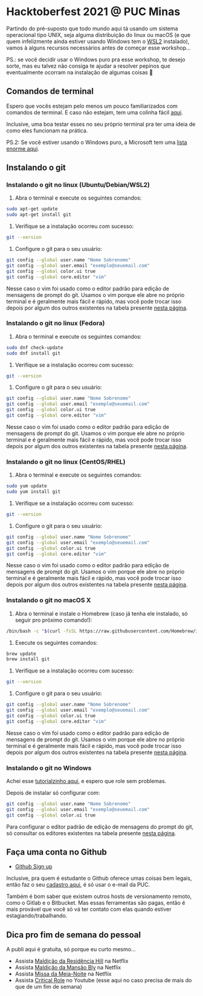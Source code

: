 # Hacktoberfest 2021 @ PUC Minas

Partindo do pré-suposto que todo mundo aqui tá usando um sistema operacional tipo UNIX, seja alguma distribuição do linux ou macOS (e que quem infelizmente ainda estiver usando Windows tem o [WSL2](https://ubunlog.com/pt/wsl-como-instalar-y-usar-el-susbistema-ubuntu-en-windows-10/) instalado), vamos à alguns recursos necessários antes de começar esse workshop...

PS.: se você decidir usar o Windows puro pra esse workshop, te desejo sorte, mas eu talvez não consiga te ajudar a resolver pepinos que eventualmente ocorram na instalação de algumas coisas 🤷

## Comandos de terminal

Espero que vocês estejam pelo menos um pouco familiarizados com comandos de terminal. E caso não estejam, tem uma colinha fácil [aqui](https://www.hostinger.com.br/tutoriais/comandos-linux).

Inclusive, uma boa testar esses no seu próprio terminal pra ter uma ideia de como eles funcionam na prática.

PS.2: Se você estiver usando o Windows puro, a Microsoft tem uma [lista enorme aqui](https://docs.microsoft.com/pt-br/windows-server/administration/windows-commands/windows-commands).

## Instalando o git

### Instalando o git no linux (Ubuntu/Debian/WSL2)

1. Abra o terminal e execute os seguintes comandos:

```bash
sudo apt-get update
sudo apt-get install git
```

1. Verifique se a instalação ocorreu com sucesso:

```bash
git --version
```

1. Configure o git para o seu usuário:

```bash
git config --global user.name "Nome Sobrenome"
git config --global user.email "exemplo@seuemail.com"
git config --global color.ui true
git config --global core.editor "vim"
```

Nesse caso o vim foi usado como o editor padrão para edição de mensagens de prompt do git. Usamos o vim porque ele abre no próprio terminal e é geralmente mais fácil e rápido, mas você pode trocar isso depois por algum dos outros existentes na tabela presente [nesta página](https://www.atlassian.com/br/git/tutorials/setting-up-a-repository/git-config).

### Instalando o git no linux (Fedora)

1. Abra o terminal e execute os seguintes comandos:

```bash
sudo dnf check-update
sudo dnf install git
```

1. Verifique se a instalação ocorreu com sucesso:

```bash
git --version
```

1. Configure o git para o seu usuário:

```bash
git config --global user.name "Nome Sobrenome"
git config --global user.email "exemplo@seuemail.com"
git config --global color.ui true
git config --global core.editor "vim"
```

Nesse caso o vim foi usado como o editor padrão para edição de mensagens de prompt do git. Usamos o vim porque ele abre no próprio terminal e é geralmente mais fácil e rápido, mas você pode trocar isso depois por algum dos outros existentes na tabela presente [nesta página](https://www.atlassian.com/br/git/tutorials/setting-up-a-repository/git-config).

### Instalando o git no linux (CentOS/RHEL)

1. Abra o terminal e execute os seguintes comandos:

```bash
sudo yum update
sudo yum install git
```

1. Verifique se a instalação ocorreu com sucesso:

```bash
git --version
```

1. Configure o git para o seu usuário:

```bash
git config --global user.name "Nome Sobrenome"
git config --global user.email "exemplo@seuemail.com"
git config --global color.ui true
git config --global core.editor "vim"
```

Nesse caso o vim foi usado como o editor padrão para edição de mensagens de prompt do git. Usamos o vim porque ele abre no próprio terminal e é geralmente mais fácil e rápido, mas você pode trocar isso depois por algum dos outros existentes na tabela presente [nesta página](https://www.atlassian.com/br/git/tutorials/setting-up-a-repository/git-config).

### Instalando o git no macOS X

1. Abra o terminal e instale o Homebrew (caso já tenha ele instalado, só seguir pro próximo comando!):

```bash
/bin/bash -c "$(curl -fsSL https://raw.githubusercontent.com/Homebrew/install/HEAD/install.sh)"
```

1. Execute os seguintes comandos:

```bash
brew update
brew install git
```

1. Verifique se a instalação ocorreu com sucesso:

```bash
git --version
```

1. Configure o git para o seu usuário:

```bash
git config --global user.name "Nome Sobrenome"
git config --global user.email "exemplo@seuemail.com"
git config --global color.ui true
git config --global core.editor "vim"
```

Nesse caso o vim foi usado como o editor padrão para edição de mensagens de prompt do git. Usamos o vim porque ele abre no próprio terminal e é geralmente mais fácil e rápido, mas você pode trocar isso depois por algum dos outros existentes na tabela presente [nesta página](https://www.atlassian.com/br/git/tutorials/setting-up-a-repository/git-config).

### Instalando o git no Windows

Achei esse [tutorialzinho aqui](https://dicasdeprogramacao.com.br/como-instalar-o-git-no-windows/), e espero que role sem problemas.

Depois de instalar só configurar com:
```bash
git config --global user.name "Nome Sobrenome"
git config --global user.email "exemplo@seuemail.com"
git config --global color.ui true
```

Para configurar o editor padrão de edição de mensagens do prompt do git, só consultar os editores existentes na tabela presente [nesta página](https://www.atlassian.com/br/git/tutorials/setting-up-a-repository/git-config).

## Faça uma conta no Github

- [Github Sign up](https://github.com/signup)

Inclusive, pra quem é estudante o Github oferece umas coisas bem legais, então faz o seu [cadastro aqui](https://education.github.com/pack), é só usar o e-mail da PUC.

Também é bom saber que existem outros hosts de versionamento remoto, como o Gitlab e o Bitbucket. Mas essas ferramentas são pagas, então é mais provável que você só vá ter contato com elas quando estiver estagiando/trabalhando.

## Dica pro fim de semana do pessoal

A publi aqui é gratuita, só porque eu curto mesmo...

- Assista [Maldição da Residência Hill](https://www.netflix.com/br/title/80189221) na Netflix
- Assista [Maldição da Mansão Bly](https://www.netflix.com/br/title/81237854) na Netflix
- Assista [Missa da Meia-Noite](https://www.netflix.com/br/title/81083626) na Netflix
- Assista [Critical Role](https://www.youtube.com/playlist?list=PL1tiwbzkOjQxD0jjAE7PsWoaCrs0EkBH2) no Youtube (esse aqui no caso precisa de mais do que de um fim de semana)

